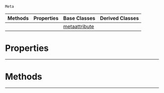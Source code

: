  `Meta`

|Methods|Properties|Base Classes|Derived Classes|
|---|---|---|---|
| | |[metaattribute](https://github.com/zeroengineteam/ZeroDocs/blob/master/code_reference/class_reference/metaattribute.markdown)| |


 #  Properties


---  
 #  Methods


---  
 

 